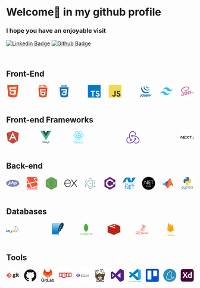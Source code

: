 
# Welcome👋 in my github profile
### I hope you have an enjoyable visit

<!-- [![Gmail Badge](https://img.shields.io/badge/-fahd97823@gmail.com-c14438?style=flat&logo=Gmail&logoColor=white&link=mailto:fahd97823@gmail.com)](mailto:fahd97823@gmail.com)
[![Twitter Badge](https://img.shields.io/badge/-jaradu@mailinator.com-00acee?style=flat&logo=twitter&logoColor=white&link=https://twitter.com/jaradu@mailinator.com/)](https://www.twitter.com/jaradu@mailinator.com/)
[![Portfolio Badge](https://img.shields.io/badge/portfolio-web-blue?style=flat&link=jaradu@mailinator.com/)](jaradu@mailinator.com/) -->
[![Linkedin Badge](https://img.shields.io/badge/Linkedin-0072b1?style=flat&logo=Linkedin&logoColor=white&link=https://www.linkedin.com/in/fahd-mohammed-4b79b4209/)](https://www.linkedin.com/in/fahd-mohammed-4b79b4209/)
[![Github Badge](https://img.shields.io/badge/-github-grey?style=flat&logo=github&logoColor=white&link=https://github.com/ilvmd/)](https://github.com/ilvmd)

<!-- <p align='left'>bio text</p> -->

<!--
  <a href="https://stackoverflow.com/users/7103882">
    <img alt="Stack Exchange reputation" src="https://img.shields.io/stackexchange/stackoverflow/r/16141605?color=orange&label=reputation&logo=stackoverflow">
  </a>
  <a href="https://github.com/codemaker2015?tab=followers">
    <img alt="GitHub followers" src="https://img.shields.io/github/followers/ilvmd?color=gray&logo=github">
  </a>
  <a href="https://www.linkedin.com/in/codemaker2015">
    <img alt="Linkedin followers" src="https://img.shields.io/badge/followers-1.9K-blue?color=blue&logo=linkedin">
  </a>
-->
<br>

## **Front-End**
<div style="display: flex;justify-content: space-between">
  <img src="https://github.com/devicons/devicon/blob/master/icons/html5/html5-original.svg" title="HTML5" alt="HTML" width="35" height="35"/>&nbsp;
  <img src="https://github.com/devicons/devicon/blob/master/icons/html5/html5-plain-wordmark.svg" title="Git" **alt="Git" width="35" height="35"/>
  <img src="https://github.com/devicons/devicon/blob/master/icons/css3/css3-plain-wordmark.svg"  title="CSS3" alt="CSS3" width="35" height="35"/>&nbsp;
  <img src="https://github.com/devicons/devicon/blob/master/icons/typescript/typescript-original.svg" title="Git" **alt="Git" width="35" height="35"/>
  <img src="https://github.com/devicons/devicon/blob/master/icons/javascript/javascript-original.svg" title="JavaScript" alt="JavaScript" width="35" height="35"/>&nbsp;
  <img src="https://github.com/devicons/devicon/blob/master/icons/jquery/jquery-plain-wordmark.svg" title="Git" **alt="Git" width="35" height="35"/>
  <img src="https://github.com/devicons/devicon/blob/master/icons/tailwindcss/tailwindcss-plain.svg" title="Git" **alt="Git" width="35" height="35"/>
  <img src="https://github.com/devicons/devicon/blob/master/icons/sass/sass-original.svg" title="Git" **alt="Git" width="35" height="35"/>
</div>

<br>

## **Front-end Frameworks**
<div style="display: flex;justify-content: space-between">
  <img src="https://github.com/devicons/devicon/blob/master/icons/angularjs/angularjs-plain.svg" title="Git" **alt="Git" width="35" height="35"/>
  <img src="https://github.com/devicons/devicon/blob/master/icons/vuejs/vuejs-original-wordmark.svg" title="Git" **alt="Git" width="35" height="35"/>
  <img src="https://github.com/devicons/devicon/blob/master/icons/react/react-original-wordmark.svg" title="React" alt="React" width="35" height="35"/>&nbsp;
  <img src="https://github.com/devicons/devicon/blob/master/icons/redux/redux-original.svg" title="Redux" alt="Redux " width="35" height="35"/>&nbsp;
  <img src="https://github.com/devicons/devicon/blob/master/icons/nextjs/nextjs-original-wordmark.svg" title="Git" **alt="Git" width="35" height="35"/>
</div>
  
<br>

## **Back-end**
<div style="display: flex;justify-content: space-between">
  <img src="https://github.com/devicons/devicon/blob/master/icons/php/php-plain.svg" title="Git" **alt="Git" width="35" height="35"/>
  <img src="https://github.com/devicons/devicon/blob/master/icons/laravel/laravel-plain-wordmark.svg" title="Git" **alt="Git" width="35" height="35"/>
  <img src="https://github.com/devicons/devicon/blob/master/icons/nodejs/nodejs-plain.svg" title="Git" **alt="Git" width="35" height="35"/>
  <img src="https://github.com/devicons/devicon/blob/master/icons/express/express-original.svg" title="Git" **alt="Git" width="35" height="35"/>
  <img src="https://github.com/devicons/devicon/blob/master/icons/electron/electron-original.svg" title="Git" **alt="Git" width="35" height="35"/>
  <img src="https://github.com/devicons/devicon/blob/master/icons/csharp/csharp-plain.svg" title="Git" **alt="Git" width="35" height="35"/>
  <img src="https://github.com/devicons/devicon/blob/master/icons/dot-net/dot-net-plain-wordmark.svg" title="Git" **alt="Git" width="35" height="35"/>
  <img src="https://github.com/devicons/devicon/blob/master/icons/dotnetcore/dotnetcore-plain.svg" title="Git" **alt="Git" width="35" height="35"/>
  <img src="https://github.com/devicons/devicon/blob/master/icons/matlab/matlab-original.svg" title="Git" **alt="Git" width="35" height="35"/>
  <img src="https://github.com/devicons/devicon/blob/master/icons/python/python-original-wordmark.svg" title="Git" **alt="Git" width="35" height="35"/>
</div>

<br>

## **Databases**
<div style="display: flex;justify-content: space-between">
  <img src="https://github.com/devicons/devicon/blob/master/icons/mysql/mysql-original-wordmark.svg" title="MySQL"  alt="MySQL" width="35" height="35"/>&nbsp;
  <img src="https://github.com/devicons/devicon/blob/master/icons/sqlite/sqlite-original.svg" title="Git" **alt="Git" width="35" height="35"/>
  <img src="https://github.com/devicons/devicon/blob/master/icons/mongodb/mongodb-plain-wordmark.svg" title="Git" **alt="Git" width="35" height="35"/>
  <img src="https://github.com/devicons/devicon/blob/master/icons/redis/redis-original.svg" title="Git" **alt="Git" width="35" height="35"/>
  <img src="https://github.com/devicons/devicon/blob/master/icons/microsoftsqlserver/microsoftsqlserver-plain-wordmark.svg" title="Git" **alt="Git" width="35" height="35"/>
  <img src="https://github.com/devicons/devicon/blob/master/icons/firebase/firebase-plain-wordmark.svg" title="Firebase" alt="Firebase" width="35" height="35"/>&nbsp;
</div>

<br>

## **Tools**
<div style="display: flex;justify-content: space-between">
  <img src="https://github.com/devicons/devicon/blob/master/icons/git/git-original-wordmark.svg" title="Git" **alt="Git" width="35" height="35"/>
  <img src="https://github.com/devicons/devicon/blob/master/icons/github/github-original.svg" title="Git" **alt="Git" width="35" height="35"/>
  <img src="https://github.com/devicons/devicon/blob/master/icons/gitlab/gitlab-original-wordmark.svg" title="Git" **alt="Git" width="35" height="35"/>
  <img src="https://github.com/devicons/devicon/blob/master/icons/npm/npm-original-wordmark.svg" title="Git" **alt="Git" width="35" height="35"/>
  <img src="https://github.com/devicons/devicon/blob/master/icons/eslint/eslint-original-wordmark.svg" title="Git" **alt="Git" width="35" height="35"/>
  <img src="https://github.com/devicons/devicon/blob/master/icons/composer/composer-original.svg" title="Git" **alt="Git" width="35" height="35"/>
  <img src="https://github.com/devicons/devicon/blob/master/icons/visualstudio/visualstudio-plain.svg" title="Git" **alt="Git" width="35" height="35"/>
  <img src="https://github.com/devicons/devicon/blob/master/icons/vscode/vscode-original-wordmark.svg" title="Git" **alt="Git" width="35" height="35"/>
  <img src="https://github.com/devicons/devicon/blob/master/icons/trello/trello-plain.svg" title="Git" **alt="Git" width="35" height="35"/>
  <img src="https://github.com/devicons/devicon/blob/master/icons/yarn/yarn-original.svg" title="Git" **alt="Git" width="35" height="35"/>
  <img src="https://github.com/devicons/devicon/blob/master/icons/xd/xd-plain.svg" title="Git" **alt="Git" width="35" height="35"/>
</div>

<!-- <div style="display: flex;justify-content: space-between">
  <img src="https://github.com/devicons/devicon/blob/master/icons/behance/behance-plain.svg" title="Git" **alt="Git" width="35" height="35"/>
</div>
-->
